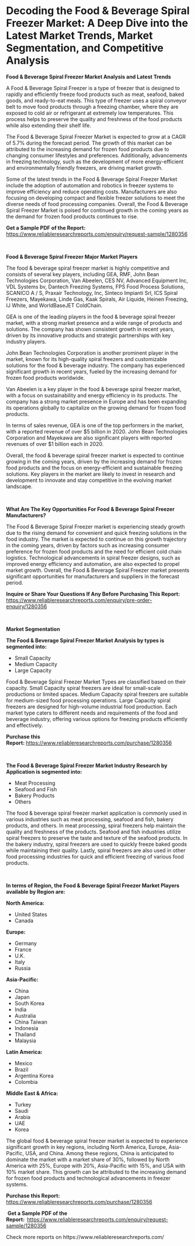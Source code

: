 <p><h1>Decoding the Food & Beverage Spiral Freezer Market: A Deep Dive into the Latest Market Trends, Market Segmentation, and Competitive Analysis</h1></p><p><strong>Food & Beverage Spiral Freezer Market Analysis and Latest Trends</strong></p>
<p><p>A Food & Beverage Spiral Freezer is a type of freezer that is designed to rapidly and efficiently freeze food products such as meat, seafood, baked goods, and ready-to-eat meals. This type of freezer uses a spiral conveyor belt to move food products through a freezing chamber, where they are exposed to cold air or refrigerant at extremely low temperatures. This process helps to preserve the quality and freshness of the food products while also extending their shelf life.</p><p>The Food & Beverage Spiral Freezer Market is expected to grow at a CAGR of 5.7% during the forecast period. The growth of this market can be attributed to the increasing demand for frozen food products due to changing consumer lifestyles and preferences. Additionally, advancements in freezing technology, such as the development of more energy-efficient and environmentally friendly freezers, are driving market growth. </p><p>Some of the latest trends in the Food & Beverage Spiral Freezer Market include the adoption of automation and robotics in freezer systems to improve efficiency and reduce operating costs. Manufacturers are also focusing on developing compact and flexible freezer solutions to meet the diverse needs of food processing companies. Overall, the Food & Beverage Spiral Freezer Market is poised for continued growth in the coming years as the demand for frozen food products continues to rise.</p></p>
<p><strong>Get a Sample PDF of the Report:&nbsp;</strong> <a href="https://www.reliableresearchreports.com/enquiry/request-sample/1280356">https://www.reliableresearchreports.com/enquiry/request-sample/1280356</a></p>
<p>&nbsp;</p>
<p><strong>Food & Beverage Spiral Freezer Major Market Players</strong></p>
<p><p>The food & beverage spiral freezer market is highly competitive and consists of several key players, including GEA, RMF, John Bean Technologies Corporation, Van Abeelen, CES NV, Advanced Equipment Inc, VDL Systems bv, Dantech Freezing Systems, FPS Food Process Solutions, SCANICO A / S, Praxair Technology, Inc, Sinteco Impianti Srl, ICS Spiral Freezers, Mayekawa, Linde Gas, Kaak Spirals, Air Liquide, Heinen Freezing, IJ White, and WorldBaseJET ColdChain.</p><p>GEA is one of the leading players in the food & beverage spiral freezer market, with a strong market presence and a wide range of products and solutions. The company has shown consistent growth in recent years, driven by its innovative products and strategic partnerships with key industry players.</p><p>John Bean Technologies Corporation is another prominent player in the market, known for its high-quality spiral freezers and customizable solutions for the food & beverage industry. The company has experienced significant growth in recent years, fueled by the increasing demand for frozen food products worldwide.</p><p>Van Abeelen is a key player in the food & beverage spiral freezer market, with a focus on sustainability and energy efficiency in its products. The company has a strong market presence in Europe and has been expanding its operations globally to capitalize on the growing demand for frozen food products.</p><p>In terms of sales revenue, GEA is one of the top performers in the market, with a reported revenue of over $5 billion in 2020. John Bean Technologies Corporation and Mayekawa are also significant players with reported revenues of over $1 billion each in 2020.</p><p>Overall, the food & beverage spiral freezer market is expected to continue growing in the coming years, driven by the increasing demand for frozen food products and the focus on energy-efficient and sustainable freezing solutions. Key players in the market are likely to invest in research and development to innovate and stay competitive in the evolving market landscape.</p></p>
<p>&nbsp;</p>
<p><strong>What Are The Key Opportunities For Food & Beverage Spiral Freezer Manufacturers?</strong></p>
<p><p>The Food & Beverage Spiral Freezer market is experiencing steady growth due to the rising demand for convenient and quick freezing solutions in the food industry. The market is expected to continue on this growth trajectory in the coming years, driven by factors such as increasing consumer preference for frozen food products and the need for efficient cold chain logistics. Technological advancements in spiral freezer designs, such as improved energy efficiency and automation, are also expected to propel market growth. Overall, the Food & Beverage Spiral Freezer market presents significant opportunities for manufacturers and suppliers in the forecast period.</p></p>
<p><strong>Inquire or Share Your Questions If Any Before Purchasing This Report:</strong> <a href="https://www.reliableresearchreports.com/enquiry/pre-order-enquiry/1280356">https://www.reliableresearchreports.com/enquiry/pre-order-enquiry/1280356</a></p>
<p>&nbsp;</p>
<p><strong>Market Segmentation</strong></p>
<p><strong>The Food & Beverage Spiral Freezer Market Analysis by types is segmented into:</strong></p>
<p><ul><li>Small Capacity</li><li>Medium Capacity</li><li>Large Capacity</li></ul></p>
<p><p>Food & Beverage Spiral Freezer Market Types are classified based on their capacity. Small Capacity spiral freezers are ideal for small-scale productions or limited spaces. Medium Capacity spiral freezers are suitable for medium-sized food processing operations. Large Capacity spiral freezers are designed for high-volume industrial food production. Each market type caters to different needs and requirements of the food and beverage industry, offering various options for freezing products efficiently and effectively.</p></p>
<p><strong>Purchase this Report:&nbsp;</strong><a href="https://www.reliableresearchreports.com/purchase/1280356">https://www.reliableresearchreports.com/purchase/1280356</a></p>
<p>&nbsp;</p>
<p><strong>The Food & Beverage Spiral Freezer Market Industry Research by Application is segmented into:</strong></p>
<p><ul><li>Meat Processing</li><li>Seafood and Fish</li><li>Bakery Products</li><li>Others</li></ul></p>
<p><p>The food & beverage spiral freezer market application is commonly used in various industries such as meat processing, seafood and fish, bakery products, and others. In meat processing, spiral freezers help maintain the quality and freshness of the products. Seafood and fish industries utilize spiral freezers to preserve the taste and texture of the seafood products. In the bakery industry, spiral freezers are used to quickly freeze baked goods while maintaining their quality. Lastly, spiral freezers are also used in other food processing industries for quick and efficient freezing of various food products.</p></p>
<p>&nbsp;</p>
<p><strong>In terms of Region, the Food & Beverage Spiral Freezer Market Players available by Region are:</strong></p>
<p>
    <p> <strong> North America: </strong>
        <ul>
            <li>United States</li>
            <li>Canada</li>
        </ul>
        </p> 
    <p> <strong> Europe: </strong>
        <ul>
            <li>Germany</li>
            <li>France</li>
            <li>U.K.</li>
            <li>Italy</li>
            <li>Russia</li>
        </ul>
        </p> 
    <p> <strong> Asia-Pacific: </strong>
        <ul>
            <li>China</li>
            <li>Japan</li>
            <li>South Korea</li>
            <li>India</li>
            <li>Australia</li>
            <li>China Taiwan</li>
            <li>Indonesia</li>
            <li>Thailand</li>
            <li>Malaysia</li>
        </ul>
        </p> 
    <p> <strong> Latin America: </strong>
        <ul>
            <li>Mexico</li>
            <li>Brazil</li>
            <li>Argentina Korea</li>
            <li>Colombia</li>
        </ul>
        </p> 
    <p> <strong> Middle East & Africa: </strong>
        <ul>
            <li>Turkey</li>
            <li>Saudi</li>
            <li>Arabia</li>
            <li>UAE</li>
            <li>Korea</li>
        </ul>
    </p>
    </p>
<p><p>The global food & beverage spiral freezer market is expected to experience significant growth in key regions, including North America, Europe, Asia-Pacific, USA, and China. Among these regions, China is anticipated to dominate the market with a market share of 30%, followed by North America with 25%, Europe with 20%, Asia-Pacific with 15%, and USA with 10% market share. This growth can be attributed to the increasing demand for frozen food products and technological advancements in freezer systems.</p></p>
<p><strong>Purchase this Report: </strong><a href="https://www.reliableresearchreports.com/purchase/1280356">https://www.reliableresearchreports.com/purchase/1280356</a></p>
<p>&nbsp;<strong>Get a Sample PDF of the Report:&nbsp;&nbsp;</strong><a href="https://www.reliableresearchreports.com/enquiry/request-sample/1280356">https://www.reliableresearchreports.com/enquiry/request-sample/1280356</a></p>
<p><strong></strong></p>
<p>Check more reports on https://www.reliableresearchreports.com/</p>